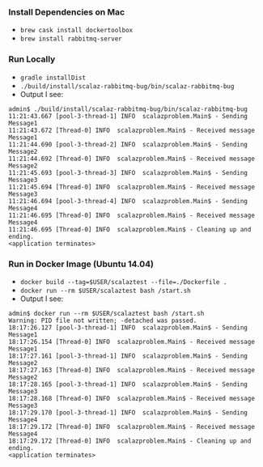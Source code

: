 ### Install Dependencies on Mac
- `brew cask install dockertoolbox`
- `brew install rabbitmq-server`

### Run Locally
- `gradle installDist`
- `./build/install/scalaz-rabbitmq-bug/bin/scalaz-rabbitmq-bug`
- Output I see:

```
admin$ ./build/install/scalaz-rabbitmq-bug/bin/scalaz-rabbitmq-bug
11:21:43.667 [pool-3-thread-1] INFO  scalazproblem.Main$ - Sending Message1
11:21:43.672 [Thread-0] INFO  scalazproblem.Main$ - Received message Message1
11:21:44.690 [pool-3-thread-2] INFO  scalazproblem.Main$ - Sending Message2
11:21:44.692 [Thread-0] INFO  scalazproblem.Main$ - Received message Message2
11:21:45.693 [pool-3-thread-3] INFO  scalazproblem.Main$ - Sending Message3
11:21:45.694 [Thread-0] INFO  scalazproblem.Main$ - Received message Message3
11:21:46.694 [pool-3-thread-4] INFO  scalazproblem.Main$ - Sending Message4
11:21:46.695 [Thread-0] INFO  scalazproblem.Main$ - Received message Message4
11:21:46.695 [Thread-0] INFO  scalazproblem.Main$ - Cleaning up and ending.
<application terminates>
```

### Run in Docker Image (Ubuntu 14.04)
- `docker build --tag=$USER/scalaztest --file=./Dockerfile .`
- `docker run --rm $USER/scalaztest bash /start.sh`
- Output I see:

```
admin$ docker run --rm $USER/scalaztest bash /start.sh
Warning: PID file not written; -detached was passed.
18:17:26.127 [pool-3-thread-1] INFO  scalazproblem.Main$ - Sending Message1
18:17:26.154 [Thread-0] INFO  scalazproblem.Main$ - Received message Message1
18:17:27.161 [pool-3-thread-1] INFO  scalazproblem.Main$ - Sending Message2
18:17:27.163 [Thread-0] INFO  scalazproblem.Main$ - Received message Message2
18:17:28.165 [pool-3-thread-1] INFO  scalazproblem.Main$ - Sending Message3
18:17:28.168 [Thread-0] INFO  scalazproblem.Main$ - Received message Message3
18:17:29.170 [pool-3-thread-1] INFO  scalazproblem.Main$ - Sending Message4
18:17:29.172 [Thread-0] INFO  scalazproblem.Main$ - Received message Message4
18:17:29.172 [Thread-0] INFO  scalazproblem.Main$ - Cleaning up and ending.
<application terminates>
```
